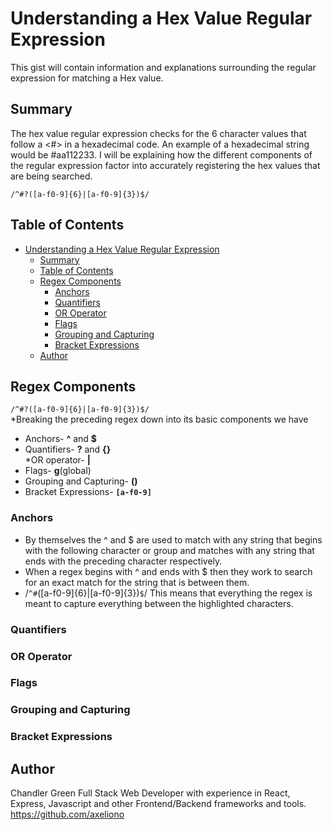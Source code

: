 # Understanding a Hex Value Regular Expression

This gist will contain information and explanations surrounding the regular expression for matching a Hex value.

## Summary

The hex value regular expression checks for the 6 character values that follow a <#> in a hexadecimal code. An example of a hexadecimal string would be #aa112233. I will be explaining how the different components of the regular expression factor into accurately registering the hex values that are being searched.

`/^#?([a-f0-9]{6}|[a-f0-9]{3})$/`

## Table of Contents

- [Understanding a Hex Value Regular Expression](#understanding-a-hex-value-regular-expression)
  - [Summary](#summary)
  - [Table of Contents](#table-of-contents)
  - [Regex Components](#regex-components)
    - [Anchors](#anchors)
    - [Quantifiers](#quantifiers)
    - [OR Operator](#or-operator)
    - [Flags](#flags)
    - [Grouping and Capturing](#grouping-and-capturing)
    - [Bracket Expressions](#bracket-expressions)
  - [Author](#author)

## Regex Components
`/^#?([a-f0-9]{6}|[a-f0-9]{3})$/`  
*Breaking the preceding regex down into its basic components we have  
  * Anchors-  **^** and **$**  
  * Quantifiers-  **?** and **{}**  
  *OR operator-  **|**  
  * Flags- **g**(global)  
  * Grouping and Capturing- **()**  
  * Bracket Expressions- **`[a-f0-9]`**
### Anchors
* By themselves the ^ and $ are used to match with any string that begins with the following character or group and matches with any string that ends with the preceding character respectively.
* When a regex begins with ^ and ends with $ then they work to search for an exact match for the string that is between them. 
* /`^#`([a-f0-9]{6}|[a-f0-9]{3})`$`/
  This means that everything the regex is meant to capture everything between the highlighted characters.

### Quantifiers

### OR Operator

### Flags

### Grouping and Capturing

### Bracket Expressions

## Author
Chandler Green 
Full Stack Web Developer with experience in React, Express, Javascript and other Frontend/Backend frameworks and tools.
https://github.com/axeliono

